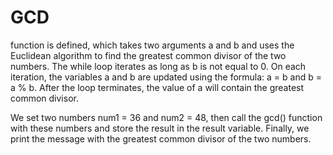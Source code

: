 # GCD
function is defined, which takes two arguments a and b and uses the Euclidean algorithm to find the greatest common divisor of the two numbers. The while loop iterates as long as b is not equal to 0. On each iteration, the variables a and b are updated using the formula: a = b and b = a % b. After the loop terminates, the value of a will contain the greatest common divisor.

We set two numbers num1 = 36 and num2 = 48, then call the gcd() function with these numbers and store the result in the result variable. Finally, we print the message with the greatest common divisor of the two numbers.
